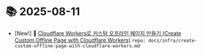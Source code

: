 # 📚 2025-08-11
- [New!] 📗 [Cloudflare Workers로 커스텀 오프라인 페이지 만들기 (Create Custom Offline Page with Cloudflare Workers)](https://til.qriosity.dev/featured/infra/create-custom-offline-page-with-cloudflare-workers) `repo: docs/infra/create-custom-offline-page-with-cloudflare-workers.md`
